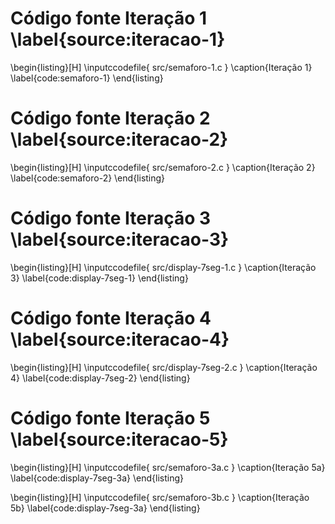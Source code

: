 # Código fonte Iteração 1 \label{source:iteracao-1}

\begin{listing}[H]
	\inputccodefile{ src/semaforo-1.c }
	\caption{Iteração 1}
	\label{code:semaforo-1}
\end{listing}

# Código fonte Iteração 2 \label{source:iteracao-2}

\begin{listing}[H]
	\inputccodefile{ src/semaforo-2.c }
	\caption{Iteração 2}
	\label{code:semaforo-2}
\end{listing}

# Código fonte Iteração 3 \label{source:iteracao-3}

\begin{listing}[H]
	\inputccodefile{ src/display-7seg-1.c }
	\caption{Iteração 3}
	\label{code:display-7seg-1}
\end{listing}

# Código fonte Iteração 4 \label{source:iteracao-4}

\begin{listing}[H]
	\inputccodefile{ src/display-7seg-2.c }
	\caption{Iteração 4}
	\label{code:display-7seg-2}
\end{listing}

# Código fonte Iteração 5 \label{source:iteracao-5}

\begin{listing}[H]
	\inputccodefile{ src/semaforo-3a.c }
	\caption{Iteração 5a}
	\label{code:display-7seg-3a}
\end{listing}

\begin{listing}[H]
	\inputccodefile{ src/semaforo-3b.c }
	\caption{Iteração 5b}
	\label{code:display-7seg-3a}
\end{listing}

